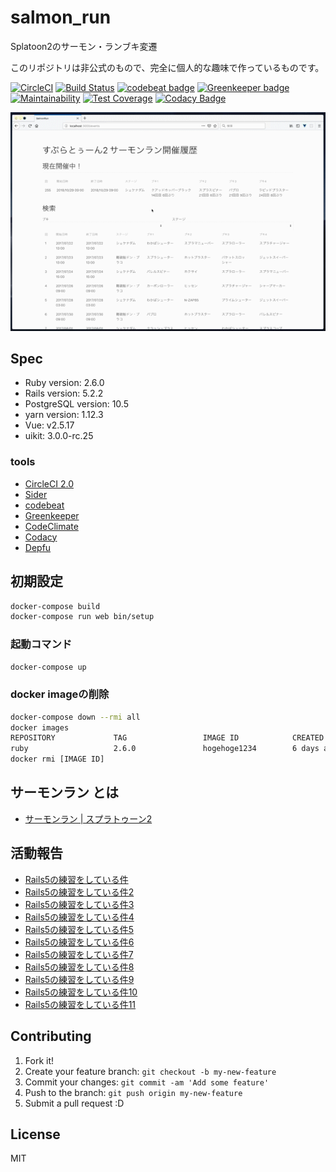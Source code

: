 # salmon_run

Splatoon2のサーモン・ランブキ変遷

このリポジトリは非公式のもので、完全に個人的な趣味で作っているものです。

[![CircleCI](https://circleci.com/gh/YutaGoto/salmon_run.svg?style=svg)](https://circleci.com/gh/YutaGoto/salmon_run)
[![Build Status](https://travis-ci.com/YutaGoto/salmon_run.svg?branch=develop)](https://travis-ci.com/YutaGoto/salmon_run)
[![codebeat badge](https://codebeat.co/badges/1ea02ea6-2394-4f03-aa37-0e789b79525a)](https://codebeat.co/projects/github-com-yutagoto-salmon_run-develop)
[![Greenkeeper badge](https://badges.greenkeeper.io/YutaGoto/salmon_run.svg)](https://greenkeeper.io/)
[![Maintainability](https://api.codeclimate.com/v1/badges/efb461dcf88ef0f1b7f6/maintainability)](https://codeclimate.com/github/YutaGoto/salmon_run/maintainability)
[![Test Coverage](https://api.codeclimate.com/v1/badges/efb461dcf88ef0f1b7f6/test_coverage)](https://codeclimate.com/github/YutaGoto/salmon_run/test_coverage)
[![Codacy Badge](https://api.codacy.com/project/badge/Grade/18d67d2bb23e488abbf5689766d5876a)](https://www.codacy.com/app/YutaGoto/salmon_run?utm_source=github.com&amp;utm_medium=referral&amp;utm_content=YutaGoto/salmon_run&amp;utm_campaign=Badge_Grade)

![salmon](salmon.gif)

## Spec

*   Ruby version: 2.6.0
*   Rails version: 5.2.2
*   PostgreSQL version: 10.5
*   yarn version: 1.12.3
*   Vue: v2.5.17
*   uikit: 3.0.0-rc.25

### tools

*   [CircleCI 2.0](https://circleci.com/)
*   [Sider](https://sider.review/)
*   [codebeat](https://codebeat.co/)
*   [Greenkeeper](https://greenkeeper.io/)
*   [CodeClimate](https://codeclimate.com/)
*   [Codacy](https://www.codacy.com/)
*   [Depfu](https://depfu.com/)

## 初期設定

```sh
docker-compose build
docker-compose run web bin/setup
```

### 起動コマンド

```sh
docker-compose up
```

### docker imageの削除

```sh
docker-compose down --rmi all
docker images
REPOSITORY             TAG                 IMAGE ID            CREATED             SIZE
ruby                   2.6.0               hogehoge1234        6 days ago          869MB
docker rmi [IMAGE ID]
```

## サーモンラン とは

*   [サーモンラン | スプラトゥーン2](https://www.nintendo.co.jp/switch/aab6a/coop/index.html)

## 活動報告

*   [Rails5の練習をしている件](https://medium.com/@gggooottto/rails5%E3%81%AE%E7%B7%B4%E7%BF%92%E3%82%92%E3%81%97%E3%81%A6%E3%81%84%E3%82%8B%E4%BB%B6-a9b46a0fb6e5)
*   [Rails5の練習をしている件2](https://medium.com/@gggooottto/rails5%E3%81%AE%E7%B7%B4%E7%BF%92%E3%82%92%E3%81%97%E3%81%A6%E3%81%84%E3%82%8B%E4%BB%B62-d4fdce635bcc)
*   [Rails5の練習をしている件3](https://medium.com/@gggooottto/rails5%E3%81%AE%E7%B7%B4%E7%BF%92%E3%82%92%E3%81%97%E3%81%A6%E3%81%84%E3%82%8B%E4%BB%B63-40398a24e7b1)
*   [Rails5の練習をしている件4](https://medium.com/@gggooottto/rails5%E3%81%AE%E7%B7%B4%E7%BF%92%E3%82%92%E3%81%97%E3%81%A6%E3%81%84%E3%82%8B%E4%BB%B64-a506426e1f71)
*   [Rails5の練習をしている件5](https://medium.com/@gggooottto/rails5%E3%81%AE%E7%B7%B4%E7%BF%92%E3%82%92%E3%81%97%E3%81%A6%E3%81%84%E3%82%8B%E4%BB%B65-da554d093d73)
*   [Rails5の練習をしている件6](https://medium.com/@gggooottto/rails5%E3%81%AE%E7%B7%B4%E7%BF%92%E3%82%92%E3%81%97%E3%81%A6%E3%81%84%E3%82%8B%E4%BB%B66-f0c80e802560)
*   [Rails5の練習をしている件7](https://medium.com/@gggooottto/rails5%E3%81%AE%E7%B7%B4%E7%BF%92%E3%82%92%E3%81%97%E3%81%A6%E3%81%84%E3%82%8B%E4%BB%B67-d28b7f3dc276)
*   [Rails5の練習をしている件8](https://medium.com/@gggooottto/rails5%E3%81%AE%E7%B7%B4%E7%BF%92%E3%82%92%E3%81%97%E3%81%A6%E3%81%84%E3%82%8B%E4%BB%B68-4fe7a6ff8911)
*   [Rails5の練習をしている件9](https://medium.com/@gggooottto/rails5%E3%81%AE%E7%B7%B4%E7%BF%92%E3%82%92%E3%81%97%E3%81%A6%E3%81%84%E3%82%8B%E4%BB%B69-aa11e2e22193)
*   [Rails5の練習をしている件10](https://medium.com/@gggooottto/rails5%E3%81%AE%E7%B7%B4%E7%BF%92%E3%82%92%E3%81%97%E3%81%A6%E3%81%84%E3%82%8B%E4%BB%B610-9caea56d8ceb)
*   [Rails5の練習をしている件11](https://medium.com/@gggooottto/rails5%E3%81%AE%E7%B7%B4%E7%BF%92%E3%82%92%E3%81%97%E3%81%A6%E3%81%84%E3%82%8B%E4%BB%B611-1a96f0c42c03)


## Contributing

1.  Fork it!
2.  Create your feature branch: `git checkout -b my-new-feature`
3.  Commit your changes: `git commit -am 'Add some feature'`
4.  Push to the branch: `git push origin my-new-feature`
5.  Submit a pull request :D

## License

MIT
